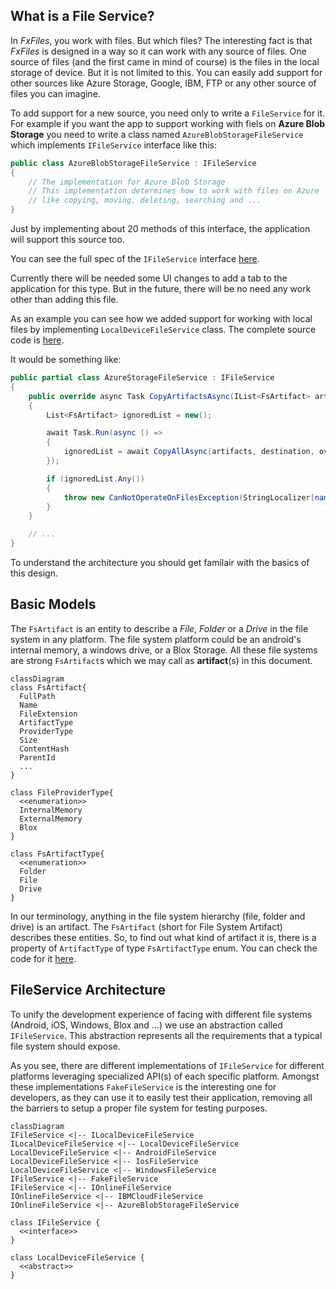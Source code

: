 ## What is a File Service?
In *FxFiles*, you work with files. But which files? The interesting fact is that *FxFiles* is designed in a way so it can work with any source of files. One  source of files (and the first came in mind of course) is the files in the local storage of device. But it is not limited to this. You can easily add support for other sources like Azure Storage, Google, IBM, FTP or any other source of files you can imagine.

To add support for a new source, you need only to write a `FileService` for it. For example if you want the app to support working with fiels on **Azure Blob Storage** you need to write a class named `AzureBlobStorageFileService` which implements `IFileService` interface like this:

```csharp
public class AzureBlobStorageFileService : IFileService
{
    // The implementation for Azure Blob Storage 
    // This implementation determines how to work with files on Azure
    // like copying, moving, deleting, searching and ...
}
```

Just by implementing about 20 methods of this interface, the application will support this source too.

You can see the full spec of the `IFileService` interface [here](https://github.com/functionland/fx-files/blob/main/src/Client/Shared/Services/Contracts/FileService/IFileService.cs).

Currently there will be needed some UI changes to add a tab to the application for this type. But in the future, there will be no need any work other than adding this file.

As an example you can see how we added support for working with local files by implementing `LocalDeviceFileService` class. The complete source code is [here](https://github.com/functionland/fx-files/blob/main/src/Client/Shared/Services/Implementations/FileService/LocalDeviceFileService.cs).

It would be something like:

```csharp
public partial class AzureStorageFileService : IFileService
{
    public override async Task CopyArtifactsAsync(IList<FsArtifact> artifacts, string destination, bool overwrite = false, Func<ProgressInfo, Task>? onProgress = null, CancellationToken? cancellationToken = null)
    {
        List<FsArtifact> ignoredList = new();

        await Task.Run(async () =>
        {
            ignoredList = await CopyAllAsync(artifacts, destination, overwrite, ignoredList, onProgress, true, cancellationToken);
        });

        if (ignoredList.Any())
        {
            throw new CanNotOperateOnFilesException(StringLocalizer[nameof(AppStrings.CanNotOperateOnFilesException)], ignoredList);
        }
    }

    // ...
}
```

To understand the architecture you should get familair with the basics of this design.

## Basic Models
The `FsArtifact` is an entity to describe a *File*, *Folder* or a *Drive* in the file system in any platform. The file system platform could be an android's internal memory, a windows drive, or a Blox Storage. All these file systems are strong `FsArtifact`s which we may call as **artifact**(s) in this document.

```mermaid
classDiagram
class FsArtifact{
  FullPath
  Name
  FileExtension
  ArtifactType
  ProviderType
  Size
  ContentHash
  ParentId
  ...
}

class FileProviderType{
  <<enumeration>>
  InternalMemory
  ExternalMemory
  Blox
}

class FsArtifactType{
  <<enumeration>>
  Folder
  File
  Drive
}
```


In our terminology, anything in the file system hierarchy (file, folder and drive) is an artifact. The `FsArtifact` (short for File System Artifact) describes these entities. So, to find out what kind of artifact it is, there is a property of `ArtifactType` of type `FsArtifactType` enum. You can check the code for it [here](https://github.com/functionland/fx-files/blob/main/src/Client/Shared/Models/FsArtifact.cs).

## FileService Architecture
To unify the development experience of facing with different file systems (Android, iOS, Windows, Blox and ...) we use an abstraction called `IFileService`. This abstraction represents all the requirements that a typical file system should expose.

As you see, there are different implementations of `IFileService` for different platforms leveraging specialized API(s) of each specific platform.
Amongst these implementations `FakeFileService` is the interesting one for developers, as they can use it to easily test their application, removing all the barriers to setup a proper file system for testing purposes.

```mermaid
classDiagram
IFileService <|-- ILocalDeviceFileService
ILocalDeviceFileService <|-- LocalDeviceFileService
LocalDeviceFileService <|-- AndroidFileService
LocalDeviceFileService <|-- IosFileService
LocalDeviceFileService <|-- WindowsFileService
IFileService <|-- FakeFileService
IFileService <|-- IOnlineFileService
IOnlineFileService <|-- IBMCloudFileService
IOnlineFileService <|-- AzureBlobStorageFileService

class IFileService {
  <<interface>>
}

class LocalDeviceFileService {
  <<abstract>>
}

```

